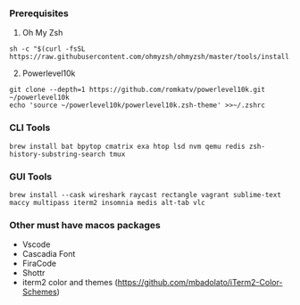 ### Prerequisites

1. Oh My Zsh 

```
sh -c "$(curl -fsSL https://raw.githubusercontent.com/ohmyzsh/ohmyzsh/master/tools/install.sh)"
```

2. Powerlevel10k

```
git clone --depth=1 https://github.com/romkatv/powerlevel10k.git ~/powerlevel10k
echo 'source ~/powerlevel10k/powerlevel10k.zsh-theme' >>~/.zshrc
```   

### CLI Tools 

```
brew install bat bpytop cmatrix exa htop lsd nvm qemu redis zsh-history-substring-search tmux
```

### GUI Tools

```
brew install --cask wireshark raycast rectangle vagrant sublime-text maccy multipass iterm2 insomnia medis alt-tab vlc
```

### Other must have macos packages

- Vscode 
- Cascadia Font
- FiraCode
- Shottr
- iterm2 color and themes (https://github.com/mbadolato/iTerm2-Color-Schemes)